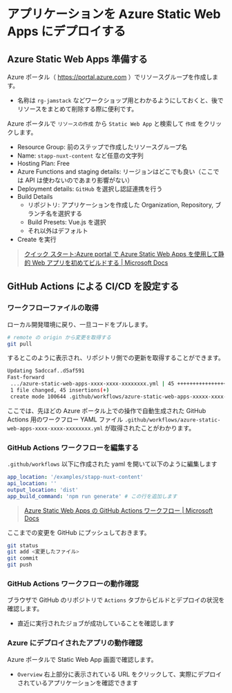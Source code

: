 # アプリケーションを Azure Static Web Apps にデプロイする

## Azure Static Web Apps 準備する

Azure ポータル（ https://portal.azure.com ）でリソースグループを作成します。

- 名称は `rg-jamstack` などワークショップ用とわかるようにしておくと、後でリソースをまとめて削除する際に便利です。

Azure ポータルで `リソースの作成` から `Static Web App` と検索して `作成` をクリックします。

- Resource Group: 前のステップで作成したリソースグループ名
- Name: `stapp-nuxt-content` など任意の文字列
- Hosting Plan: Free
- Azure Functions and staging details: リージョンはどこでも良い（ここでは API は使わないのであまり影響がない）
- Deployment details: `GitHub` を選択し認証連携を行う
- Build Details
  - リポジトリ: アプリケーションを作成した Organization, Repository, ブランチ名を選択する
  - Build Presets: Vue.js を選択
  - それ以外はデフォルト
- Create を実行

> [クイック スタート:Azure portal で Azure Static Web Apps を使用して静的 Web アプリを初めてビルドする | Microsoft Docs](https://docs.microsoft.com/ja-jp/azure/static-web-apps/get-started-portal?tabs=vanilla-javascript)

## GitHub Actions による CI/CD を設定する

### ワークフローファイルの取得

ローカル開発環境に戻り、一旦コードをプルします。

```sh
# remote の origin から変更を取得する
git pull
```

するとこのように表示され、リポジトリ側での更新を取得することができます。

```sh
Updating 5adccaf..d5af591
Fast-forward
 .../azure-static-web-apps-xxxx-xxxx-xxxxxxxx.yml | 45 ++++++++++++++++++++++
 1 file changed, 45 insertions(+)
 create mode 100644 .github/workflows/azure-static-web-apps-xxxxx-xxxx-xxxxxxxx.yml
```

ここでは、先ほどの Azure ポータル上での操作で自動生成された GitHub Actions 用のワークフロー YAML ファイル `.github/workflows/azure-static-web-apps-xxxx-xxxx-xxxxxxxx.yml` が取得されたことがわかります。

### GitHub Actions ワークフローを編集する

`.github/workflows` 以下に作成された yaml を開いて以下のように編集します

```yaml
app_location: '/examples/stapp-nuxt-content'
api_location: ''
output_location: 'dist'
app_build_command: 'npm run generate' # この行を追加します
```

> [Azure Static Web Apps の GitHub Actions ワークフロー | Microsoft Docs](https://docs.microsoft.com/ja-jp/azure/static-web-apps/github-actions-workflow)

ここまでの変更を GitHub にプッシュしておきます。

```sh
git status
git add <変更したファイル>
git commit
git push
```

### GitHub Actions ワークフローの動作確認

ブラウザで GitHub のリポジトリで `Actions` タブからビルドとデプロイの状況を確認します。

- 直近に実行されたジョブが成功していることを確認します

### Azure にデプロイされたアプリの動作確認

Azure ポータルで Static Web App 画面で確認します。

- `Overview` 右上部分に表示されている URL をクリックして、実際にデプロイされているアプリケーションを確認できます
